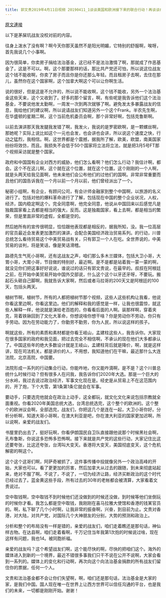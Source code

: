 ```yaml
---
title: 郭文贵2019年4月11日视频 20190411_1谈谈美国和欧洲接下来的联合行动！再谈谈在伦敦被抓朴的阿桑奇和当前危机委员会！
---
```


[原文連接](https://gnews.org/ThreadView/53478591)

以下是茅屎坑战友没校对前的内容。

往身上泼水了没有啊？啊今天你那天虽然不是阳光明媚，它特别的舒服啊，唉呀，首先我说几个小事啊。

  因为很简单，你卖房子捐给法治基金，这已经不是法治激情了啊，那就成了作恶基金了，这是不可以。啊，这个那要那样的话，那比共产党还可怕，所以说这位战友这个钱不能收啊，你卖了房子而且你是你还那么年轻。而且租房子去啊，去住在那儿，虽然你在这个国家啊，这个加拿大啊这个可以让你啊生活。

  说的很好，但是这是不允许的，所以说不能收啊，这个钱不能收，另外一个法治基金这些天来，这个又收到了。好多的那个留言，啊，有些呢是我告诉他们这个法治基金，不要说他发太勤啊，一周发一次到两次就够了啊。避免发太多暴露战友的信息，我给他们的建议啊，所以说请战友们知道另外一个这个Frank。半农先生啊，在华盛顿的星期二啊，这个当前危机委员会啊，那个非常好啊，包括克鲁斯啊。

  以前去演讲那天我发腿我发错了啊，我发火，我说的是罗密欧啊，是一颗螺丝啊，那她呢？实际上说比如这个一元也会发，也会讲也会讲，所以说这个速度之快，行动之猛烈，我相信。啊，这世界都是个震撼，据我所了解，欧美，欧盟，南美国家纷纷将效仿，而且。我损失不会低于50个国家将立法将立法，就是把3月5号FT那个视频采访就是整个国家。

  政府和中国国有企业对西方的威胁，他们怎么看啊？他们怎么行动？我估计啊，都会。这个不在这儿啊，这个就在这个位置，就在这个位置。这个刚刚的一个人啊，就是头两天给我见面啊，他未来他们会公布他们的过他们的国啊。非常非常重要而且他们的国告诉我在一个月以前一个月以前，他们曾经派出了一个。

  秘密小组啊，有企业，有顾问公司，有会计师金融家到整个中国啊，以旅游的名义进行了。包括对他的爆料革命进行了了解，包括现在中国的整个企业状况，人权，经济，国内稳定啊这个。完全同意啊，他完全同意，他说从中国回来以后感觉凡是独裁国家看上去都是相当的强大，反而。这是独裁国家，看上去啊，都是相当的繁荣，但是里面非常的虚假，全都是空的。

  然后她所有的宣传很明显，恰恰跟他表现都是相反的，据我所知，没。我一位高层的官员最近会发表更加激烈的演讲，会配合美国经济政治贸易系列。的行动，川普总统怎么看待贸易这个中美贸易战有关，只有郭卫一个人在吃。全世界说的，中美贸易的谈判，将是笑话，像是笑话滑稽。

  路德先生气死小哥啊，还有这战友之声，咱们那么多木兰媒体，包括大卫小哥，大胃小哥，大胃小哥，节目做的特别好，最近啊。是不是都是站着我一蒙一蒙的啊，就没见你们把这事好好说说，谁说过的话只有郭文贵说，在最早的。叔叔在阿根廷之前，在开始中美贸易开始中国外交部说，什么这个这个以牙还牙呀，不要玩。搬起石头砸自己脚啊，我就告诉大家啊，然后或者马拉哥的200天又是阿根廷的100天，包括头两天。

  植树节啊，植树节，所有的人都把植树节那个视频，这些人这些机构让我看，他说你看这里边啊，你看这里边。他们的解释和我的感觉是一样，让我也很震惊，就这些人解释一样，他说就是演给老百姓的，你看看后面的人啊。装那样啊，穿着夹克，背着铁锹回到了文化大革命，你想说啥你想干啥？你是劳动你不劳动，你只有手劳动。因为在劳动能力了，你勤劳不勤劳，你为人民，所以说这样的孩子。

  啊就这些，所有的素质和素材都是你看王岐山，孟建柱这些人，我告诉你。大家现在很多国家的政府和我见面，把过去完全不相信啊，不承认的现在他们大多都承认了。中国这些年的绝大多数设计就是王岐山，孟建柱背后就是降价，啊，就是这样讲，现在司法机关。都是讲价的人，不用想，我知道他们在干嘛，最近那什么大连法院，北京高院，中国要。

  法院形成一系列的行动集合行动，你能咋地，你又能咋滴啊，是不是？这个川普总统什么时候行动？但有很多人在问我，我告诉你们2020年大选。那是一个巨大的分水岭，我过去说过政治经济，军事文化现在是。经史是从贸易上不在这范围内的，开了炮，下个大雪，第1条第1条它就会在军事。

  要动手，只要选完他就会在政治上动手，这全都玩，就文化文化来说包括宗教就全面重视。你看2020年美国总统大选，台湾总统选完，这个整个的欧洲的。这个整个的欧洲议会啊，全部选完，战友们，你把这几个是连在一起，大卫小哥你好。分析分析啊，知道大哥小哥啊，在澳大利亚是吧，你在澳大利亚的国家更加迟啊，所以说啊，亲爱的战友们。

  书屋里扔出去了，挺好玩啊，你看伊朗国民自卫队直接跟他说那个时候黑社会啊，孔布鲁斯，你说这多恐怖多恐怖啊。接下来就是共产党的这些行动，大家记住比这还要夸张，比这还夸张，台湾叫大变天。香港将大变天，美国彻底变天，这个危机解密的啊这个。

  这个这个这哥们啊，阿萨奇被抓了，这件事传播中投就像另外一个政治高峰的开始，大家也可以。看了更更加的厉害，然后加拿大从过去的跟随，到未来彻底站起来，绝对不服了啊。不说了，不说了，一切为经济让路，经济买断政治的这个时代已经过去了。蓝金黄这些手段，所有过去的30年的老帐都会被清算，大家看着文贵说过。

  空中取钱啊，空中取钱不到时候他们还没做到的时候还没做，到时候等他们坐倒玩的时候你才看。我怎么都是空中取钱，我刚刚在喜马拉雅大使馆和香港的钱某官员的。啊，私下聊了几个小时啊，让我非常的振奋啊，兴奋，到目前为止。文贵对香港，对大陆，对共产党，对国际几个大神朋友的分别，大势的预测和政治上。

  分析和整个的布局没有一样是错的，亲爱的战友们，咱们走着瞧还是那句话，神仙样古物。在达县啊，咱们走着看啊，千万记住当年我第1次抱的时候说过啥，现在这样有问题，我也14。被同胞祈福。

  亲爱的战友吗？这个希望战友们啊，这个能尽快的啊，尽快的把咱们这个。海外的媒体进入到新的一个境界，最近不错很多事我们只干不说在公开不说啊，大家会看到一系列的。媒体上的变化和行动啊，再次向这个向法治基金捐款的所有战友们留住你的票据，任何一个人。

  文贵和法治基金都不会让你们失望啊，啊，咱们还是那句话，法治基金是大家的家，是我们中国。国人现在唯一在世界上让西方世界可以信任沟通的平台，也是我们的未来，一切都是刚刚开始。谢谢！
